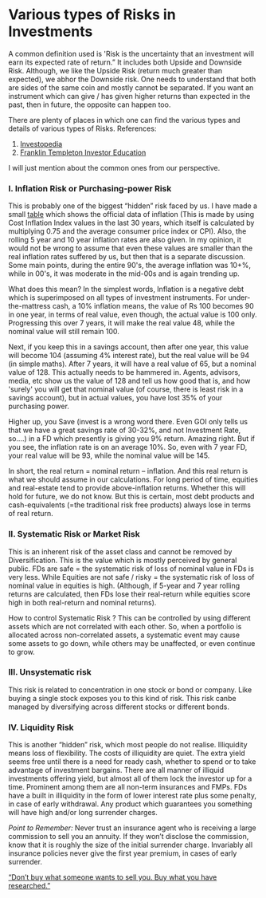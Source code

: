 # Various types of Risks in Investments

A common definition used is 'Risk is the uncertainty that an investment will earn its expected rate of return.” It includes both Upside and Downside Risk. Although, we like the Upside Risk \(return much greater than expected\), we abhor the Downside risk. One needs to understand that both are sides of the same coin and mostly cannot be separated. If you want an instrument which can give / has given higher returns than expected in the past, then in future, the opposite can happen too.

There are plenty of places in which one can find the various types and details of various types of Risks. References:

1. [Investopedia](http://www.investopedia.com/exam-guide/finra-series-6/evaluation-customers/types-investment-risks.asp)
2. [Franklin Templeton Investor Education](https://www.franklintempleton.com/retail/pages/generic_content/education/fin_basic/understand_risk.jsf)

I will just mention about the common ones from our perspective.

### **I. Inflation Risk or Purchasing-power Risk**

This is probably one of the biggest “hidden” risk faced by us. I have made a small [table](http://imgur.com/dfcMsgk) which shows the official data of inflation \(This is made by using Cost Inflation Index values in the last 30 years, which itself is calculated by multiplying 0.75 and the average consumer price index or CPI\). Also, the rolling 5 year and 10 year inflation rates are also given. In my opinion, it would not be wrong to assume that even these values are smaller than the real inflation rates suffered by us, but then that is a separate discussion. Some main points, during the entire 90's, the average inflation was 10+%, while in 00's, it was moderate in the mid-00s and is again trending up.

What does this mean? In the simplest words, Inflation is a negative debt which is superimposed on all types of investment instruments. For under-the-mattress cash, a 10% inflation means, the value of Rs 100 becomes 90 in one year, in terms of real value, even though, the actual value is 100 only. Progressing this over 7 years, it will make the real value 48, while the nominal value will still remain 100.

Next, if you keep this in a savings account, then after one year, this value will become 104 \(assuming 4% interest rate\), but the real value will be 94 \(in simple maths\). After 7 years, it will have a real value of 65, but a nominal value of 128. This actually needs to be hammered in. Agents, advisors, media, etc show us the value of 128 and tell us how good that is, and how 'surely' you will get that nominal value \(of course, there is least risk in a savings account\), but in actual values, you have lost 35% of your purchasing power.

Higher up, you Save \(invest is a wrong word there. Even GOI only tells us that we have a great savings rate of 30-32%, and not Investment Rate, so....\) in a FD which presently is giving you 9% return. Amazing right. But if you see, the inflation rate is on an average 10%. So, even with 7 year FD, your real value will be 93, while the nominal value will be 145.

In short, the real return = nominal return – inflation. And this real return is what we should assume in our calculations. For long period of time, equities and real-estate tend to provide above-inflation returns. Whether this will hold for future, we do not know. But this is certain, most debt products and cash-equivalents \(=the traditional risk free products\) always lose in terms of real return.

### **II. Systematic Risk or Market Risk**

This is an inherent risk of the asset class and cannot be removed by Diversification. This is the value which is mostly perceived by general public. FDs are safe = the systematic risk of loss of nominal value in FDs is very less. While Equities are not safe / risky = the systematic risk of loss of nominal value in equities is high. \(Although, if 5-year and 7 year rolling returns are calculated, then FDs lose their real-return while equities score high in both real-return and nominal returns\).

How to control Systematic Risk ? This can be controlled by using different assets which are not correlated with each other. So, when a portfolio is allocated across non-correlated assets, a systematic event may cause some assets to go down, while others may be unaffected, or even continue to grow.

### **III. Unsystematic risk**

This risk is related to concentration in one stock or bond or company. Like buying a single stock exposes you to this kind of risk. This risk canbe managed by diversifying across different stocks or different bonds.

### **IV. Liquidity Risk**

This is another “hidden” risk, which most people do not realise. Illiquidity means loss of flexibility. The costs of illiquidity are quiet. The extra yield seems free until there is a need for ready cash, whether to spend or to take advantage of investment bargains. There are all manner of illiquid investments offering yield, but almost all of them lock the investor up for a time. Prominent among them are all non-term insurances and FMPs. FDs have a built in illiquidity in the form of lower interest rate plus some penalty, in case of early withdrawal. Any product which guarantees you something will have high and/or long surrender charges.

_Point to Remember:_ Never trust an insurance agent who is receiving a large commission to sell you an annuity. If they won’t disclose the commission, know that it is roughly the size of the initial surrender charge. Invariably all insurance policies never give the first year premium, in cases of early surrender.

[“Don’t buy what someone wants to sell you. Buy what you have researched.”](http://alephblog.com/2013/02/03/wall-street-hates-you/)


